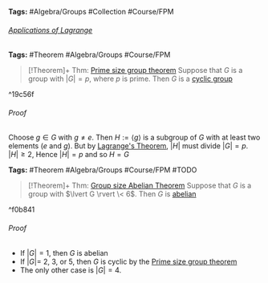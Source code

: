 ---
---

**Tags:**  #Algebra/Groups #Collection #Course/FPM

###### [Applications of Lagrange](Applications%20of%20Lagrange.md)

**Tags:** #Theorem #Algebra/Groups #Course/FPM 

 > 
 > \[!Theorem\]+ Thm: [Prime size group theorem](Prime%20size%20group%20theorem.md)
 > Suppose that $G$ is a group with $\lvert G \rvert=p$, where $p$ is prime. Then $G$ is a [cyclic group](Cyclic%20Subgroups.md)

^19c56f

###### Proof

Choose $g\in G$ with $g\ne e$. Then $H:=\langle g \rangle$ is a subgroup of $G$ with at least two elements ($e$ and $g$). But by [Lagrange's Theorem](..\Mathematics\Lagrange's%20Theorem.md), $\lvert H \rvert$ must divide $\lvert G \rvert = p$. $\lvert H \rvert \geq 2$, Hence $\lvert H \rvert=p$ and so $H = G$

**Tags:** #Theorem #Algebra/Groups #Course/FPM #TODO 

 > 
 > \[!Theorem\]+ Thm: [Group size Abelian Theorem](Group%20size%20Abelian%20Theorem.md)
 > Suppose that $G$ is a group with $\lvert G \rvert \< 6$. Then $G$ is [abelian](Abelian%20Group.md)

^f0b841

###### Proof

* If $\lvert G \rvert = 1$, then $G$ is abelian
* If $\lvert G \rvert =$ $2$, $3$, or $5$, then $G$ is cyclic by the [Prime size group theorem](Prime%20size%20group%20theorem.md)
* The only other case is $\lvert G \rvert = 4$. 
